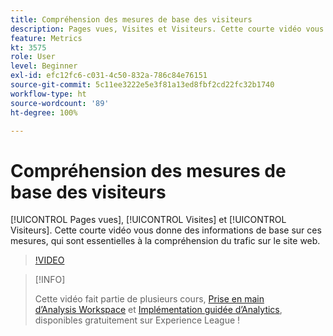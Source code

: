 ```yaml
---
title: Compréhension des mesures de base des visiteurs
description: Pages vues, Visites et Visiteurs. Cette courte vidéo vous donne des informations de base sur ces mesures, qui sont essentielles à la compréhension du trafic sur le site web.
feature: Metrics
kt: 3575
role: User
level: Beginner
exl-id: efc12fc6-c031-4c50-832a-786c84e76151
source-git-commit: 5c11ee3222e5e3f81a13ed8fbf2cd22fc32b1740
workflow-type: ht
source-wordcount: '89'
ht-degree: 100%

---
```


# Compréhension des mesures de base des visiteurs

[!UICONTROL Pages vues], [!UICONTROL Visites] et [!UICONTROL Visiteurs]. Cette courte vidéo vous donne des informations de base sur ces mesures, qui sont essentielles à la compréhension du trafic sur le site web.

>[!VIDEO](https://video.tv.adobe.com/v/28774/?quality=12)

>[!INFO]
>
> Cette vidéo fait partie de plusieurs cours, [Prise en main d’Analysis Workspace](https://experienceleague.adobe.com/?recommended=Analytics-U-1-2020.1.workspace) et [Implémentation guidée d’Analytics](https://experienceleague.adobe.com/?recommended=Analytics-D-1-2019.1), disponibles gratuitement sur Experience League !
